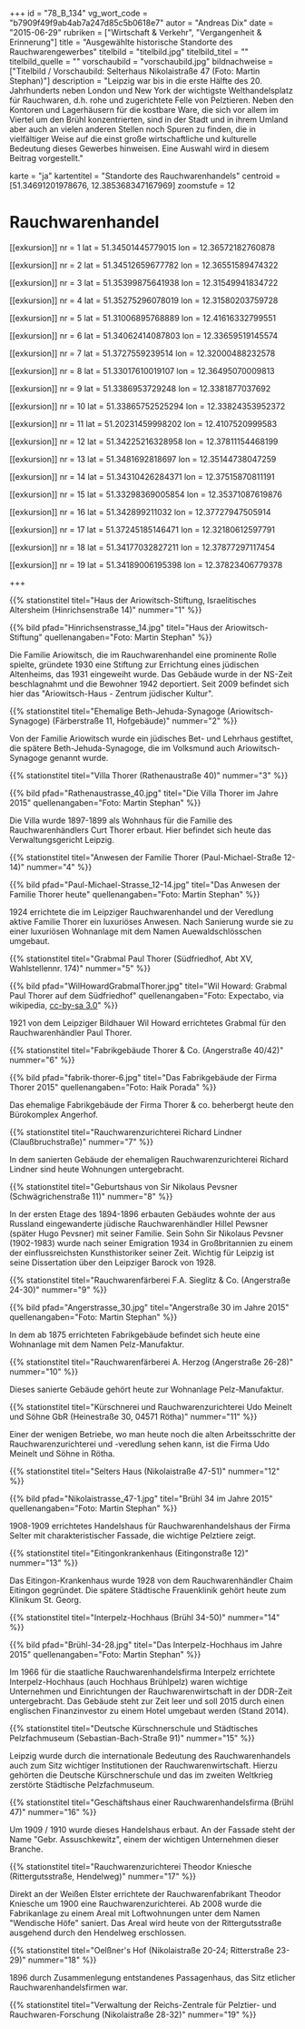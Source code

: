 +++
id = "78_B_134"
vg_wort_code = "b7909f49f9ab4ab7a247d85c5b0618e7"
autor = "Andreas Dix"
date = "2015-06-29"
rubriken = ["Wirtschaft & Verkehr", "Vergangenheit & Erinnerung"]
title = "Ausgewählte historische Standorte des Rauchwarengewerbes"
titelbild = "titelbild.jpg"
titelbild_titel = ""
titelbild_quelle = ""
vorschaubild = "vorschaubild.jpg"
bildnachweise = ["Titelbild / Vorschaubild: Selterhaus Nikolaistraße 47 (Foto: Martin Stephan)"]
description = "Leipzig war bis in die erste Hälfte des 20. Jahrhunderts neben London und New York der wichtigste Welthandelsplatz für Rauchwaren, d.h. rohe und zugerichtete Felle von Pelztieren. Neben den Kontoren und Lagerhäusern für die kostbare Ware, die sich vor allem im Viertel um den Brühl konzentrierten, sind in der Stadt und in ihrem Umland aber auch an vielen anderen Stellen noch Spuren zu finden, die in vielfältiger Weise auf die einst große wirtschaftliche und kulturelle Bedeutung dieses Gewerbes hinweisen. Eine Auswahl wird in diesem Beitrag vorgestellt."

karte = "ja"
kartentitel = "Standorte des Rauchwarenhandels"
centroid = [51.34691201978676, 12.385368347167969]
zoomstufe = 12

# Rauchwarenhandel

[[exkursion]]
  nr = 1
  lat = 51.34501445779015
  lon = 12.36572182760878
  
[[exkursion]]
  nr = 2
  lat = 51.34512659677782
  lon = 12.36551589474322

[[exkursion]]
  nr = 3
  lat = 51.35399875641938
  lon = 12.31549941834722
  
[[exkursion]]
  nr = 4
  lat = 51.35275296078019
  lon = 12.31580203759728

[[exkursion]]
  nr = 5
  lat = 51.31006895768889
  lon = 12.41616332799551


[[exkursion]]
  nr = 6
  lat = 51.34062414087803
  lon = 12.33659519145574
  
[[exkursion]]
  nr = 7
  lat = 51.3727559239514
  lon = 12.32000488232578
  
[[exkursion]]
  nr = 8
  lat = 51.33017610019107
  lon = 12.36495070009813
  
[[exkursion]]
  nr = 9
  lat = 51.3386953729248
  lon = 12.3381877037692

[[exkursion]]
  nr = 10
  lat = 51.33865752525294
  lon = 12.33824353952372
  
[[exkursion]]
  nr = 11
  lat = 51.20231459998202
  lon = 12.4107520999583
  
[[exkursion]]
  nr = 12
  lat = 51.34225216328958
  lon = 12.37811154468199

[[exkursion]]
  nr = 13
  lat = 51.3481692818697
  lon = 12.35144738047259
  
[[exkursion]]
  nr = 14
  lat = 51.34310426284371
  lon = 12.37515870811191
  
[[exkursion]]
  nr = 15
  lat = 51.33298369005854
  lon = 12.35371087619876

[[exkursion]]
  nr = 16
  lat = 51.342899211032
  lon = 12.37727947505914

[[exkursion]]
  nr = 17
  lat = 51.37245185146471
  lon = 12.32180612597791

[[exkursion]]
  nr = 18
  lat = 51.34177032827211
  lon = 12.37877297117454

[[exkursion]]
  nr = 19
  lat = 51.34189006195398
  lon = 12.37823406779378


+++

{{% stationstitel titel="Haus der Ariowitsch-Stiftung, Israelitisches Altersheim (Hinrichsenstraße 14)" nummer="1" %}}


{{% bild pfad="Hinrichsenstrasse_14.jpg" titel="Haus der Ariowitsch-Stiftung" quellenangaben="Foto: Martin Stephan" %}}

Die Familie Ariowitsch, die im Rauchwarenhandel eine prominente Rolle spielte, gründete 1930 eine Stiftung zur Errichtung eines jüdischen Altenheims, das 1931 eingeweiht wurde. Das Gebäude wurde in der NS-Zeit beschlagnahmt und die Bewohner 1942 deportiert. Seit 2009 befindet sich hier das "Ariowitsch-Haus - Zentrum jüdischer Kultur".

{{% stationstitel titel="Ehemalige Beth-Jehuda-Synagoge (Ariowitsch-Synagoge) (Färberstraße 11, Hofgebäude)" nummer="2" %}}


Von der Familie Ariowitsch wurde ein jüdisches Bet- und Lehrhaus gestiftet, die spätere Beth-Jehuda-Synagoge, die im Volksmund auch Ariowitsch-Synagoge genannt wurde. 

{{% stationstitel titel="Villa Thorer (Rathenaustraße 40)" nummer="3" %}}


{{% bild pfad="Rathenaustrasse_40.jpg" titel="Die Villa Thorer im Jahre 2015" quellenangaben="Foto: Martin Stephan" %}}

Die Villa wurde 1897-1899 als Wohnhaus für die Familie des Rauchwarenhändlers Curt Thorer erbaut. Hier befindet sich heute das Verwaltungsgericht Leipzig.

{{% stationstitel titel="Anwesen der Familie Thorer (Paul-Michael-Straße 12-14)" nummer="4" %}}

{{% bild pfad="Paul-Michael-Strasse_12-14.jpg" titel="Das Anwesen der Familie Thorer heute" quellenangaben="Foto: Martin Stephan" %}}

1924 errichtete die im Leipziger Rauchwarenhandel und der Veredlung aktive Familie Thorer ein luxuriöses Anwesen. Nach Sanierung wurde sie zu einer luxuriösen Wohnanlage mit dem Namen Auewaldschlösschen umgebaut. 

{{% stationstitel titel="Grabmal Paul Thorer (Südfriedhof, Abt XV, Wahlstellennr. 174)" nummer="5" %}}

{{% bild pfad="WilHowardGrabmalThorer.jpg" titel="Wil Howard: Grabmal Paul Thorer auf dem Südfriedhof" quellenangaben="Foto: Expectabo, via wikipedia, [cc-by-sa 3.0](http://creativecommons.org/licenses/by-sa/3.0/)" %}}  

1921 von dem Leipziger Bildhauer Wil Howard errichtetes Grabmal für den Rauchwarenhändler Paul Thorer.

{{% stationstitel titel="Fabrikgebäude Thorer & Co. (Angerstraße 40/42)" nummer="6" %}}

{{% bild pfad="fabrik-thorer-6.jpg" titel="Das Fabrikgebäude der Firma Thorer 2015" quellenangaben="Foto: Haik Porada" %}}

Das ehemalige Fabrikgebäude der Firma Thorer & co. beherbergt heute den Bürokomplex Angerhof.

{{% stationstitel titel="Rauchwarenzurichterei Richard Lindner (Claußbruchstraße)" nummer="7" %}}

In dem sanierten Gebäude der ehemaligen Rauchwarenzurichterei Richard Lindner sind heute Wohnungen untergebracht. 

{{% stationstitel titel="Geburtshaus von Sir Nikolaus Pevsner (Schwägrichenstraße 11)" nummer="8" %}}

In der ersten Etage des 1894-1896 erbauten Gebäudes wohnte der aus Russland eingewanderte jüdische Rauchwarenhändler Hillel Pewsner (später  Hugo Pevsner) mit seiner Familie. Sein Sohn Sir Nikolaus Pevsner (1902-1983) wurde nach seiner Emigration 1934 in Großbritannien zu einem der einflussreichsten Kunsthistoriker seiner  Zeit. Wichtig für Leipzig ist seine Dissertation über den Leipziger Barock von 1928. 

{{% stationstitel titel="Rauchwarenfärberei F.A. Sieglitz & Co. (Angerstraße 24-30)"  nummer="9" %}}

{{% bild pfad="Angerstrasse_30.jpg" titel="Angerstraße 30 im Jahre 2015" quellenangaben="Foto: Martin Stephan" %}}

In dem ab 1875 errichteten Fabrikgebäude befindet sich heute eine Wohnanlage mit dem Namen Pelz-Manufaktur.

{{% stationstitel titel="Rauchwarenfärberei A. Herzog (Angerstraße 26-28)" nummer="10" %}}

Dieses sanierte Gebäude gehört heute zur Wohnanlage Pelz-Manufaktur.

{{% stationstitel titel="Kürschnerei und Rauchwarenzurichterei Udo Meinelt und Söhne GbR (Heinestraße 30, 04571 Rötha)" nummer="11" %}}

Einer der wenigen Betriebe, wo man heute noch die alten Arbeitsschritte der Rauchwarenzurichterei und -veredlung sehen kann, ist die Firma Udo Meinelt und Söhne in Rötha.

{{% stationstitel titel="Selters Haus (Nikolaistraße 47-51)" nummer="12" %}}

{{% bild pfad="Nikolaistrasse_47-1.jpg" titel="Brühl 34 im Jahre 2015" quellenangaben="Foto: Martin Stephan" %}}

1908-1909 errichtetes Handelshaus für Rauchwarenhandelshaus der Firma Selter mit charakteristischer Fassade, die wichtige Pelztiere zeigt. 

{{% stationstitel titel="Eitingonkrankenhaus (Eitingonstraße 12)" nummer="13" %}}

Das Eitingon-Krankenhaus wurde 1928 von dem Rauchwarenhändler Chaim Eitingon gegründet. Die spätere Städtische Frauenklinik gehört heute zum Klinikum St. Georg.

{{% stationstitel titel="Interpelz-Hochhaus (Brühl 34-50)" nummer="14" %}}

{{% bild pfad="Brühl-34-28.jpg" titel="Das Interpelz-Hochhaus im Jahre 2015" quellenangaben="Foto: Martin Stephan" %}}

Im 1966 für die staatliche Rauchwarenhandelsfirma Interpelz errichtete Interpelz-Hochhaus (auch Hochhaus Brühlpelz) waren wichtige Unternehmen und Einrichtungen der Rauchwarenwirtschaft in der DDR-Zeit untergebracht. Das Gebäude steht zur Zeit leer und soll 2015 durch einen englischen Finanzinvestor zu einem Hotel umgebaut werden (Stand 2014).  

{{% stationstitel titel="Deutsche Kürschnerschule und Städtisches Pelzfachmuseum (Sebastian-Bach-Straße 91)" nummer="15" %}}

Leipzig wurde durch die internationale Bedeutung des Rauchwarenhandels auch zum Sitz wichtiger Institutionen der Rauchwarenwirtschaft. Hierzu gehörten die Deutsche Kürschnerschule und das im zweiten Weltkrieg zerstörte Städtische Pelzfachmuseum.

{{% stationstitel titel="Geschäftshaus einer Rauchwarenhandelsfirma (Brühl 47)" nummer="16" %}}

Um 1909 / 1910 wurde dieses Handelshaus erbaut. An der Fassade steht der Name "Gebr. Assuschkewitz", einem der wichtigen Unternehmen dieser Branche. 

{{% stationstitel titel="Rauchwarenzurichterei Theodor Kniesche (Rittergutsstraße, Hendelweg)" nummer="17" %}}

Direkt an der Weißen Elster errichtete der Rauchwarenfabrikant Theodor Kniesche um 1900 eine Rauchwarenzurichterei. Ab 2008 wurde die Fabrikanlage zu einem Areal mit Loftwohnungen unter dem Namen "Wendische Höfe" saniert. Das Areal wird heute von der Rittergutsstraße ausgehend durch den Hendelweg erschlossen. 

{{% stationstitel titel="Oelßner's Hof (Nikolaistraße 20-24; Ritterstraße 23-29)"  nummer="18" %}}

1896 durch Zusammenlegung entstandenes Passagenhaus, das Sitz etlicher Rauchwarenhandelsfirmen war.

{{% stationstitel titel="Verwaltung der Reichs-Zentrale für Pelztier- und Rauchwaren-Forschung (Nikolaistraße 28-32)" nummer="19" %}}

